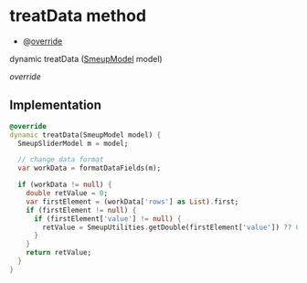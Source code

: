 


# treatData method







- @[override](https://api.flutter.dev/flutter/dart-core/override-constant.html)

dynamic treatData
([SmeupModel](../../smeup_models_widgets_smeup_model/SmeupModel-class.md) model)

_override_






## Implementation

```dart
@override
dynamic treatData(SmeupModel model) {
  SmeupSliderModel m = model;

  // change data format
  var workData = formatDataFields(m);

  if (workData != null) {
    double retValue = 0;
    var firstElement = (workData['rows'] as List).first;
    if (firstElement != null) {
      if (firstElement['value'] != null) {
        retValue = SmeupUtilities.getDouble(firstElement['value']) ?? 0;
      }
    }
    return retValue;
  }
}
```







